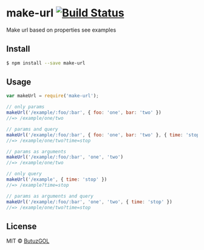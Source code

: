 # make-url [![Build Status](https://travis-ci.org/ButuzGOL/make-url.svg?branch=master)](https://travis-ci.org/ButuzGOL/make-url)
Make url based on properties see examples

## Install

```sh
$ npm install --save make-url
```

## Usage

```js
var makeUrl = require('make-url');

// only params
makeUrl('/example/:foo/:bar', { foo: 'one', bar: 'two' })
//=> /example/one/two

// params and query
makeUrl('/example/:foo/:bar', { foo: 'one', bar: 'two' }, { time: 'stop' })
//=> /example/one/two?time=stop

// params as arguments
makeUrl('/example/:foo/:bar', 'one', 'two')
//=> /example/one/two

// only query
makeUrl('/example', { time: 'stop' })
//=> /example?time=stop

// params as arguments and query
makeUrl('/example/:foo/:bar', 'one', 'two', { time: 'stop' })
//=> /example/one/two?time=stop
```

## License

MIT © [ButuzGOL](https://butuzgol.github.io)
